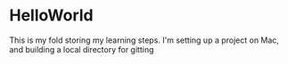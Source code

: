 HelloWorld
==========
This is my fold storing my learning steps. 
I'm setting up a project on Mac, and building a local directory for gitting
